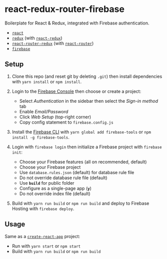 # react-redux-router-firebase

Boilerplate for React & Redux, integrated with Firebase authentication.

* [`react`](https://github.com/facebook/react)
* [`redux`](https://github.com/reactjs/redux) (with [`react-redux`](https://github.com/reactjs/react-redux))
* [`react-router-redux`](https://github.com/reactjs/react-router-redux) (with [`react-router`](https://github.com/ReactTraining/react-router))
* [`firebase`](https://firebase.google.com)

## Setup

1. Clone this repo (and reset git by deleting `.git`) then install dependencies with `yarn install` or `npm install`.

2. Login to the [Firebase Console](https://console.firebase.google.com) then choose or create a project:
    * Select *Authentication* in the sidebar then select the *Sign-in method* tab
    * Enable *Email/Password*
    * Click *Web Setup* (top-right corner)
    * Copy config statement to `firebase.config.js`

3. Install the [Firebase CLI](https://firebase.google.com/docs/cli/) with `yarn global add firebase-tools` or `npm install -g firebase-tools`.

4. Login with `firebase login` then initialize a Firebase project with `firebase init`:
    * Choose your Firebase features (all on recommended, default)
    * Choose your Firebase project
    * Use `database.rules.json` (default) for database rule file
    * Do not override database rule file (default)
    * Use **`build`** for public folder
    * Configure as a single-page app (**`y`**)
    * Do not override index file (default)

5. Build with `yarn run build` or `npm run build` and deploy to Firebase Hosting with `firebase deploy`.

## Usage

Same as a [`create-react-app`](https://github.com/facebookincubator/create-react-app) project:

* Run with `yarn start` or `npm start`
* Build with `yarn run build` or `npm run build`
